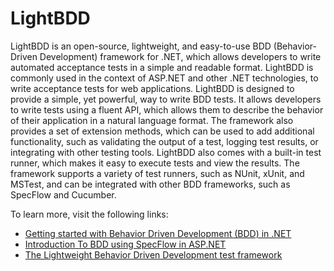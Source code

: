 # LightBDD

LightBDD is an open-source, lightweight, and easy-to-use BDD (Behavior-Driven Development) framework for .NET, which allows developers to write automated acceptance tests in a simple and readable format. LightBDD is commonly used in the context of ASP.NET and other .NET technologies, to write acceptance tests for web applications. LightBDD is designed to provide a simple, yet powerful, way to write BDD tests. It allows developers to write tests using a fluent API, which allows them to describe the behavior of their application in a natural language format. The framework also provides a set of extension methods, which can be used to add additional functionality, such as validating the output of a test, logging test results, or integrating with other testing tools. LightBDD also comes with a built-in test runner, which makes it easy to execute tests and view the results. The framework supports a variety of test runners, such as NUnit, xUnit, and MSTest, and can be integrated with other BDD frameworks, such as SpecFlow and Cucumber.

To learn more, visit the following links:

- [Getting started with Behavior Driven Development (BDD) in .NET](https://www.youtube.com/watch?v=EEeVU0z26u0)
- [Introduction To BDD using SpecFlow in ASP.NET](https://www.youtube.com/watch?v=8KPrhBqZ-kk)
- [The Lightweight Behavior Driven Development test framework](https://github.com/LightBDD/LightBDD)